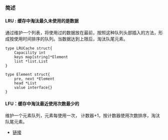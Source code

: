 ### 简述

#### LRU : 缓存中淘汰最久未使用的是数据

通过维护一个列表，将使用过的数据放在最前，按照这种队列头部插入的方法，形成按使用时间排序的队列。当数据达到上限后，淘汰队尾元素。

```
type LRUCache struct{
	Capacility int
	keys map[string]*Element
	list *list.List
}
```





```
type Element struct{
	pre, next *Element
	head *List
	value interface{}
}
```







#### LFU：缓存中淘汰最近使用次数最少的

维护一个元素队列，元素每使用一次， 计数器+1，按计数器使用次数排序，淘汰队尾元素。













- [链接](https://halfrost.com/lru_lfu_interview/)